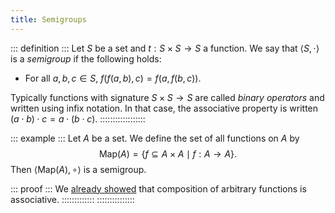 ```yaml
---
title: Semigroups
---
```




::: definition :::
Let $S$ be a set and $t : S \times S \rightarrow S$ a function. We say that $\langle S, \cdot \rangle$ is a _semigroup_ if the following holds:

- For all $a,b,c \in S$, $f(f(a,b),c) = f(a,f(b,c))$.

Typically functions with signature $S \times S \rightarrow S$ are called _binary operators_ and written using infix notation. In that case, the associative property is written $(a \cdot b) \cdot c = a \cdot (b \cdot c)$.
::::::::::::::::::

::: example :::
Let $A$ be a set. We define the set of all functions on $A$ by $$\mathsf{Map}(A) = \{ f \subseteq A \times A \mid f : A \rightarrow A \}.$$ Then $\langle \mathsf{Map}(A), \circ \rangle$ is a semigroup.

::: proof :::
We [already showed](@thm-composition-assoc) that composition of arbitrary functions is associative.
:::::::::::::
:::::::::::::::